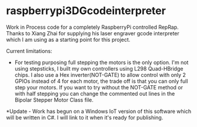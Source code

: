 # raspberrypi3DGcodeinterpreter
Work in Process code for a completely RaspberryPi controlled RepRap.  Thanks to Xiang Zhai for supplying his laser engraver gcode interpreter which I am using as a starting point for this project.

Current limitations:

- For testing purposing full stepping the motors is the only option. I'm not using stepsticks, I built my own controllers using L298 Quad-HBridge chips.  I also use a Hex inverter(NOT-GATE) to allow control with only 2 GPIOs instead of 4 for each motor, the trade off is that you can only full step your motors.  If you want to try without the NOT-GATE method or with half stepping you can change the commented out lines in the Bipolar Stepper Motor Class file.

*Update - Work has begun on a Windows IoT version of this software which will be written in C#.  I will link to it when it's ready for publishing.
